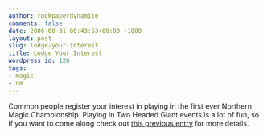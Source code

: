 ```yaml
---
author: rockpaperdynamite
comments: false
date: 2006-08-31 00:43:53+00:00 +1000
layout: post
slug: lodge-your-interest
title: Lodge Your Interest
wordpress_id: 126
tags:
- magic
- nm
---
```


Common people register your interest in playing in the first ever Northern Magic Championship. Playing in Two Headed Giant events is a lot of fun, so if you want to come along check out [this previous entry](http://rockpaperdynamite.wordpress.com/2006/08/06/northern-magic-championship-06/) for more details.
